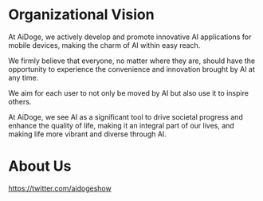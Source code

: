 # Organizational Vision

At AiDoge, we actively develop and promote innovative AI applications for mobile devices, making the charm of AI within easy reach. 

We firmly believe that everyone, no matter where they are, should have the opportunity to experience the convenience and innovation brought by AI at any time. 

We aim for each user to not only be moved by AI but also use it to inspire others. 

At AiDoge, we see AI as a significant tool to drive societal progress and enhance the quality of life, making it an integral part of our lives, and making life more vibrant and diverse through AI.


# About Us

https://twitter.com/aidogeshow
